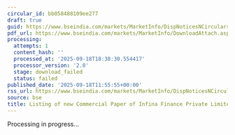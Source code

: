 ```yaml
---
circular_id: bb058488109ee277
draft: true
guid: https://www.bseindia.com/markets/MarketInfo/DispNoticesNCirculars.aspx?Noticeid={A12E96AA-D40E-443C-BE98-5432EF51708B}&noticeno=20250918-31&dt=09/18/2025&icount=31&totcount=63&flag=0
pdf_url: https://www.bseindia.com/markets/MarketInfo/DownloadAttach.aspx?id=20250918-31&attachedId=
processing:
  attempts: 1
  content_hash: ''
  processed_at: '2025-09-18T18:38:30.554417'
  processor_version: '2.0'
  stage: download_failed
  status: failed
published_date: '2025-09-18T11:55:55+00:00'
rss_url: https://www.bseindia.com/markets/MarketInfo/DispNoticesNCirculars.aspx?Noticeid={A12E96AA-D40E-443C-BE98-5432EF51708B}&noticeno=20250918-31&dt=09/18/2025&icount=31&totcount=63&flag=0
source: bse
title: Listing of new Commercial Paper of Infina Finance Private Limited
---
```


Processing in progress...